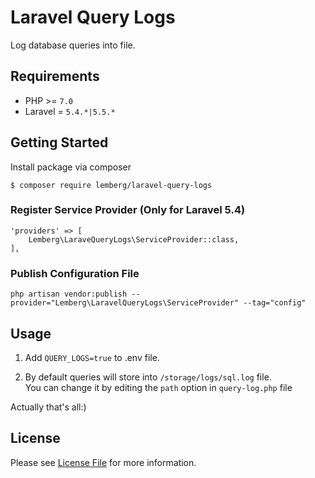 # Laravel Query Logs

Log database queries into file.

## Requirements

* PHP >= `7.0`
* Laravel = `5.4.*|5.5.*`

## Getting Started

Install package via composer
```
$ composer require lemberg/laravel-query-logs
```

### Register Service Provider (Only for Laravel 5.4)

```
'providers' => [
    Lemberg\LaraveQueryLogs\ServiceProvider::class,
],
```

### Publish Configuration File

```
php artisan vendor:publish --provider="Lemberg\LaravelQueryLogs\ServiceProvider" --tag="config"
```

## Usage

1. Add `QUERY_LOGS=true` to .env file.<br/>

2. By default queries will store into `/storage/logs/sql.log` file.<br/> 
You can change it by editing the `path` option in `query-log.php` file

Actually that's all:) 

## License

Please see [License File](LICENSE.md) for more information.
